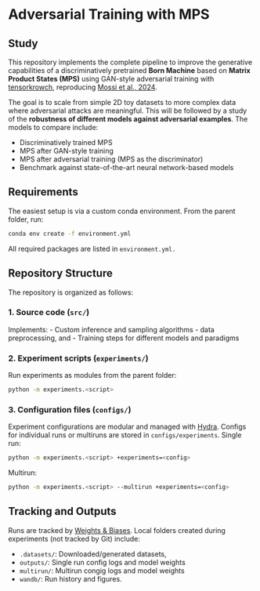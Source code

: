 # Adversarial Training with MPS

## Study
This repository implements the complete pipeline to improve the generative capabilities of a discriminatively pretrained **Born Machine** based on **Matrix Product States (MPS)** using GAN-style adversarial training with [tensorkrowch](https://joserapa98.github.io/tensorkrowch/_build/html/index.html), reproducing [Mossi et al., 2024](https://arxiv.org/abs/2406.17441).

The goal is to scale from simple 2D toy datasets to more complex data where adversarial attacks are meaningful. This will be followed by a study of the **robustness of different models against adversarial examples**. The models to compare include:

- Discriminatively trained MPS  
- MPS after GAN-style training  
- MPS after adversarial training (MPS as the discriminator)  
- Benchmark against state-of-the-art neural network-based models


## Requirements
The easiest setup is via a custom conda environment. From the parent folder, run:

```bash
conda env create -f environment.yml
```
All required packages are listed in `environment.yml.`

## Repository Structure
The repository is organized as follows:
### 1. Source code (`src/`)
Implements:
    - Custom inference and sampling algorithms
    - data preprocessing, and
    - Training steps for different models and paradigms

### 2. Experiment scripts (`experiments/`)
Run experiments as modules from the parent folder: 
```bash 
python -m experiments.<script>
```

### 3. Configuration files (`configs/`)
Experiment configurations are modular and managed with [Hydra](https://hydra.cc/). 
Configs for individual runs or multiruns are stored in `configs/experiments`. 
Single run:
```bash 
python -m experiments.<script> +experiments=<config>
```
Multirun:
```bash 
python -m experiments.<script> --multirun +experiments=<config>
```

## Tracking and Outputs
Runs are tracked by [Weights & Biases](https://wandb.ai/).
Local folders created during experiments (not tracked by Git) include:
- `.datasets/`: Downloaded/generated datasets,
- `outputs/`: Single run config logs and model weights
- `multirun/`: Multirun congig logs and model weights
- `wandb/`: Run history and figures.
